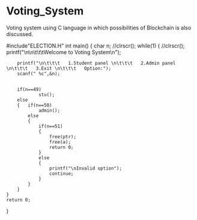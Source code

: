 # Voting_System
Voting system using C language in which possibilities of Blockchain is also discussed.

#include"ELECTION.H"
int main()
{
	char n;
	//clrscr();
	while(1)
	{
		//clrscr();
		printf("\n\n\t\t\tWelcome to Voting System\n");

		printf("\n\t\t\t   1.Student panel \n\t\t\t   2.Admin panel \n\t\t\t   3.Exit \n\t\t\t   Option:");
		scanf(" %c",&n);


		if(n==49)
				stu();
		else
		{	if(n==50)
				admin();
			else
			{
				if(n==51)
				{
					free(ptr);
					free(a);
					return 0;
				}
				else
				{
					printf("\nInvalid option");
					continue;
				}
			}
		}
	}
	return 0;
}
